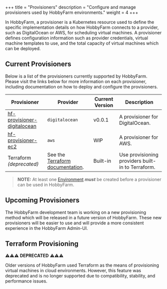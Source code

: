 +++
title = "Provisioners"
description = "Configure and manage provisioners used by HobbyFarm environments."
weight = 4
+++

In HobbyFarm, a provisioner is a Kubernetes resource used to define the specific implementation details on how HobbyFarm connects to a provider, such as DigitalOcean or AWS, for scheduling virtual machines. A provisioner defines configuration information such as provider credentials, virtual machine templates to use, and the total capacity of virtual machines which can be deployed.

## Current Provisioners

Below is a list of the provisioners currently supported by HobbyFarm. Please visit the links below for more information on each provisioner, including documentation on how to deploy and configure the provisioners.

| Provisioner | Provider | Current Version | Description |
| --- | --- | --- | --- |
| [hf-provisioner-digitalocean](https://github.com/hobbyfarm/hf-provisioner-digitalocean) | `digitalocean` | v0.0.1 | A provisioner for DigitalOcean. |
| [hf-provisioner-ec2](https://github.com/hobbyfarm/hf-provisioner-ec2) | `aws` | WIP | A provisioner for AWS. |
| Terraform _(deprecated)_ | See the [Terraform documentation](https://developer.hashicorp.com/terraform/language/providers#how-to-find-providers). | Built-in | Use provisioning providers built-in to Terraform. |

> **NOTE:** At least one [Environment](/docs/configuration/environments) **_must_** be created before a provisioner can be used in HobbyFarm.

## Upcoming Provisioners
The HobbyFarm development team is working on a new provisioning method which will be released in a future version of HobbyFarm. These new provisioners will be easier to use and will provide a more consistent experience in the HobbyFarm Admin-UI.

## Terraform Provisioning
:warning::warning::warning: **DEPRECATED** :warning::warning::warning:

Older versions of HobbyFarm used Terraform as the means of provisioning virtual machines in cloud environments. However, this feature was deprecated and is no longer supported due to compatibility, stability, and performance issues.